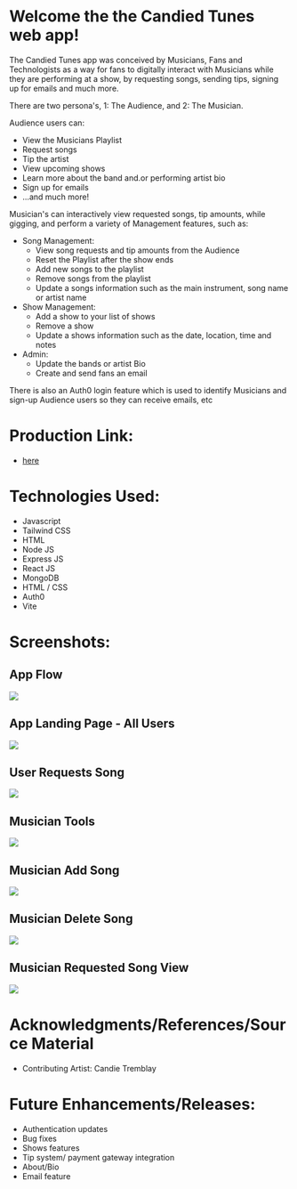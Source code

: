 # Welcome the the Candied Tunes web app!  

The Candied Tunes app was conceived by Musicians, Fans and Technologists as a way for fans to digitally interact with Musicians while they are performing at a show, by requesting songs, sending tips, signing up for emails and much more.  

There are two persona's, 1: The Audience, and 2: The Musician. 

Audience users can:
- View the Musicians Playlist
- Request songs
- Tip the artist
- View upcoming shows
- Learn more about the band and.or performing artist bio
- Sign up for emails
- ...and much more!  

Musician's can interactively view requested songs, tip amounts, while gigging, and perform a variety of Management features, such as:
- Song Management:
    - View song requests and tip amounts from the Audience
    - Reset the Playlist after the show ends
    - Add new songs to the playlist
    - Remove songs from the playlist
    - Update a songs information such as the main instrument, song name or artist name
- Show Management:
    - Add a show to your list of shows
    - Remove a show 
    - Update a shows information such as the date, location, time and notes
- Admin:
    - Update the bands or artist Bio
    - Create and send fans an email

There is also an Auth0 login feature which is used to identify Musicians and sign-up Audience users so they can receive emails, etc


# Production Link:

- [here](https://candied-tunes.netlify.app/)


# Technologies Used:

- Javascript
- Tailwind CSS
- HTML
- Node JS
- Express JS
- React JS
- MongoDB
- HTML / CSS
- Auth0
- Vite

# Screenshots: 

  ## App Flow
![](./public/app_flow.png)

  ## App Landing Page - All Users
![](./public/landing_page.png)

  ## User Requests Song
![](./public/request_song.png)

  ## Musician Tools 
![](./public/musician_tools.png)

  ## Musician Add Song
![](./public/add_song.png)

  ## Musician Delete Song
![](./public/remove_song.png)

  ## Musician Requested Song View
![](./public/rested_song_view.png)


# Acknowledgments/References/Source Material

- Contributing Artist:  Candie Tremblay


# Future Enhancements/Releases:

- Authentication updates
- Bug fixes
- Shows features
- Tip system/ payment gateway integration
- About/Bio
- Email feature